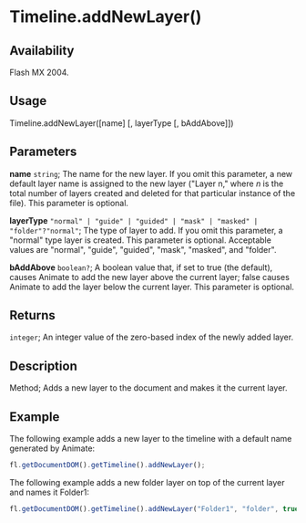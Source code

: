 # Timeline.addNewLayer()

## Availability

Flash MX 2004.

## Usage

Timeline.addNewLayer([name] [, layerType [, bAddAbove]])

## Parameters

**name** `string`; The name for the new layer. If you omit this parameter, a new default layer name is assigned to the new layer ("Layer n," where *n* is the total number of layers created and deleted for that particular instance of the file). This parameter is optional.

**layerType** `"normal" | "guide" | "guided" | "mask" | "masked" | "folder"?"normal"`; The type of layer to add. If you omit this parameter, a "normal" type layer is created. This parameter is optional. Acceptable values are "normal", "guide", "guided", "mask", "masked", and "folder".

**bAddAbove** `boolean?`; A boolean value that, if set to true (the default), causes Animate to add the new layer above the current layer;
false causes Animate to add the layer below the current layer. This parameter is optional.

## Returns

`integer`; An integer value of the zero-based index of the newly added layer.

## Description

Method; Adds a new layer to the document and makes it the current layer.

## Example

The following example adds a new layer to the timeline with a default name generated by Animate:

```javascript
fl.getDocumentDOM().getTimeline().addNewLayer();
```

The following example adds a new folder layer on top of the current layer and names it Folder1:

```javascript
fl.getDocumentDOM().getTimeline().addNewLayer("Folder1", "folder", true);
```
